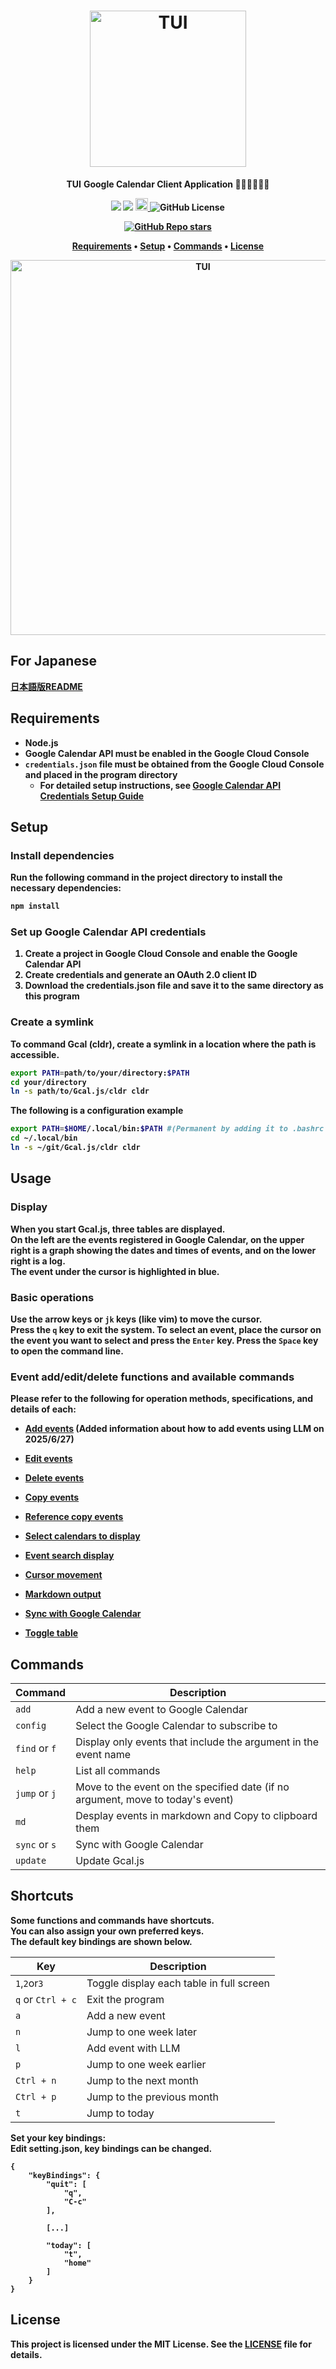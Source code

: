 <h1 align="center">
<img src="./img/logo_transparent.png" alt="TUI" width="250", height="250">
</h1>

<p align="center">
<b>TUI</b> <b>Google Calendar<b> Client Application 🧑‍💻👩‍💻👨‍💻
</p>

<p align="center">
<img src="https://img.shields.io/badge/Javascript-276DC3.svg?color=45b8cd&logo=javascript&style=flat">
<img src="https://img.shields.io/badge/SQLite-blue?color=45b8cd&logo=sqlite&style=flat">
<a href="https://github.com/hosokawa-kenshin/Gcal.js/blob/main/README-ja.md">
<img height="20px" src="https://img.shields.io/badge/JA-flag.svg?color=45b8cd&style=flat-square&logo=data:image/svg+xml;base64,PHN2ZyB4bWxucz0iaHR0cDovL3d3dy53My5vcmcvMjAwMC9zdmciIHZpZXdCb3g9IjAgMCA5MDAgNjAwIj4NCjxwYXRoIGZpbGw9IiNmZmYiIGQ9Im0wLDBoOTAwdjYwMGgtOTAweiIvPg0KPGNpcmNsZSBmaWxsPSIjYmUwMDI2IiBjeD0iNDUwIiBjeT0iMzAwIiByPSIxODAiLz4NCjwvc3ZnPg0K">
</a>
<img alt="GitHub License" src="https://img.shields.io/github/license/hosokawa-kenshin/Gcal.js?style=flat-square&logoColor=45b8cd&color=45b8cd">
<br>
</p>

<p>
<p align="center">
<a href="https://github.com/hosokawa-kenshin/Gcal.js" target="__blank"><img alt="GitHub Repo stars" src="https://img.shields.io/github/stars/hosokawa-kenshin/Gcal.js?logoColor=black"></a>
</p>

<p align="center">
  <a href="##Requirements">Requirements</a> •
  <a href="##Setup">Setup</a> •
  <a href="##Commands">Commands</a> •
  <a href="##License">License</a>
</p>

<p align="center">
<img src="./img/TUI.png" alt="TUI" width="600">
</p>

## For Japanese
[日本語版README](https://github.com/hosokawa-kenshin/Gcal.js/blob/main/README-ja.md)

## Requirements
- Node.js
- Google Calendar API must be enabled in the Google Cloud Console
- `credentials.json` file must be obtained from the Google Cloud Console and placed in the program directory
  - For detailed setup instructions, see [Google Calendar API Credentials Setup Guide](./docs/oauth-en.md)

## Setup
### Install dependencies

Run the following command in the project directory to install the necessary dependencies:
```bash
npm install
```

### Set up Google Calendar API credentials

1. Create a project in Google Cloud Console and enable the Google Calendar API
2. Create credentials and generate an OAuth 2.0 client ID
3. Download the credentials.json file and save it to the same directory as this program

### Create a symlink

To command Gcal (cldr), create a symlink in a location where the path is accessible.
```bash
export PATH=path/to/your/directory:$PATH
cd your/directory
ln -s path/to/Gcal.js/cldr cldr
```
The following is a configuration example
```bash
export PATH=$HOME/.local/bin:$PATH #(Permanent by adding it to .bashrc or .zshrc)
cd ~/.local/bin
ln -s ~/git/Gcal.js/cldr cldr
```

## Usage
### Display
When you start Gcal.js, three tables are displayed.  
On the left are the events registered in Google Calendar, on the upper right is a graph showing the dates and times of events, and on the lower right is a log.  
The event under the cursor is highlighted in blue.

### Basic operations
Use the arrow keys or `jk` keys (like vim) to move the cursor.  
Press the `q` key to exit the system.
To select an event, place the cursor on the event you want to select and press the `Enter` key.
Press the `Space` key to open the command line.

### Event add/edit/delete functions and available commands
Please refer to the following for operation methods, specifications, and details of each:
- [Add events](https://github.com/hosokawa-kenshin/Gcal.js/blob/main/docs/cmd/add.md) (Added information about how to add events using LLM on 2025/6/27)

- [Edit events](https://github.com/hosokawa-kenshin/Gcal.js/blob/main/docs/cmd/edit.md)

- [Delete events](https://github.com/hosokawa-kenshin/Gcal.js/blob/main/docs/cmd/delete.md)

- [Copy events](https://github.com/hosokawa-kenshin/Gcal.js/blob/main/docs/cmd/copy.md)

- [Reference copy events](https://github.com/hosokawa-kenshin/Gcal.js/blob/main/docs/cmd/refcopy.md)

- [Select calendars to display](https://github.com/hosokawa-kenshin/Gcal.js/blob/main/docs/cmd/config.md)

- [Event search display](https://github.com/hosokawa-kenshin/Gcal.js/blob/main/docs/cmd/find.md)

- [Cursor movement](https://github.com/hosokawa-kenshin/Gcal.js/blob/main/docs/cmd/jump.md)

- [Markdown output](https://github.com/hosokawa-kenshin/Gcal.js/blob/main/docs/cmd/md.md)

- [Sync with Google Calendar](https://github.com/hosokawa-kenshin/Gcal.js/blob/main/docs/cmd/sync.md)

- [Toggle table](https://github.com/hosokawa-kenshin/Gcal.js/blob/main/docs/cmd/toggle.md)

## Commands

| Command       | Description                                                                     |
| ------------- | ------------------------------------------------------------------------------- |
| `add`         | Add a new event to Google Calendar                                              |
| `config`      | Select the Google Calendar to subscribe to                                      |
| `find` or `f` | Display only events that include the argument in the event name                 |
| `help`        | List all commands                                                               |
| `jump` or `j` | Move to the event on the specified date (if no argument, move to today's event) |
| `md`          | Desplay events in markdown and Copy to clipboard them                           |
| `sync` or `s` | Sync with Google Calendar                                                       |
| `update`      | Update Gcal.js                                                                  |

## Shortcuts
Some functions and commands have shortcuts.  
You can also assign your own preferred keys.  
The default key bindings are shown below.

| Key               | Description                              |
| ----------------- | ---------------------------------------- |
| `1`,`2`or`3`      | Toggle display each table in full screen |
| `q` or `Ctrl + c` | Exit the program                         |
| `a`               | Add a new event                          |
| `n`               | Jump to one week later                   |
| `l`               | Add event with LLM                       |
| `p`               | Jump to one week earlier                 |
| `Ctrl + n`        | Jump to the next month                   |
| `Ctrl + p`        | Jump to the previous month               |
| `t`               | Jump to today                            |

Set your key bindings:  
Edit setting.json, key bindings can be changed.
```
{
    "keyBindings": {
        "quit": [
            "q",
            "C-c"
        ],

        [...]

        "today": [
            "t",
            "home"
        ]
    }
}
```
## License

This project is licensed under the MIT License. See the [LICENSE](LICENSE) file for details.